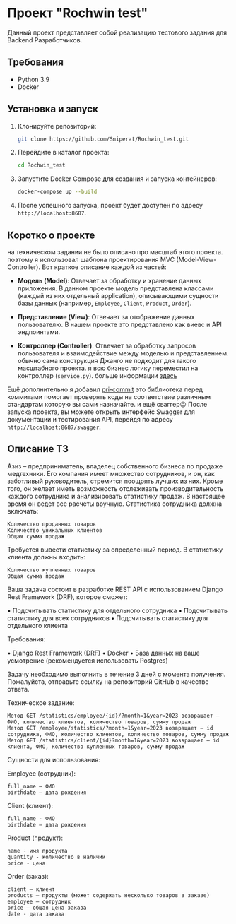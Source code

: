 # Проект "Rochwin test"

Данный проект представляет собой реализацию тестового задания для Backend Разработчиков.

## Требования

- Python 3.9
- Docker

## Установка и запуск

1. Клонируйте репозиторий:

    ```bash
    git clone https://github.com/Sniperat/Rochwin_test.git
    ```

2. Перейдите в каталог проекта:

    ```bash
    cd Rochwin_test
    ```

3. Запустите Docker Compose для создания и запуска контейнеров:

    ```bash
    docker-compose up --build
    ```

4. После успешного запуска, проект будет доступен по адресу `http://localhost:8687`.


## Коротко о проекте

на техническом задании не было описано про масштаб этого проекта. поэтому я использовал шаблона проектирования MVC (Model-View-Controller). Вот краткое описание каждой из частей:

- **Модель (Model)**: Отвечает за обработку и хранение данных приложения. В данном проекте модель представлена классами (каждый из них отдельный аpplication), описывающими сущности базы данных (например, `Employee`, `Client`, `Product`, `Order`).

- **Представление (View)**: Отвечает за отображение данных пользователю. В нашем проекте это представлено как виевс и API эндпоинтами.

- **Контроллер (Controller)**: Отвечает за обработку запросов пользователя и взаимодействие между моделью и представлением. обычно сама конструкция Джанго не подходит для такого масштабного проекта. я всю бизнес логику переместил на контроллер (`service.py`). больше информации [здесь](https://habr.com/ru/companies/vivid_money/articles/544856/)


Ещё дополнительно я добавил [pri-commit](https://pre-commit.com/) это библиотека перед коммитами помогает проверять коды на соответствие различным стандартам которую вы сами назначайте.
и ещё сваггер😉 После запуска проекта, вы можете открыть интерфейс Swagger для документации и тестирования API, перейдя по адресу `http://localhost:8687/swagger`.

## Описание ТЗ

Азиз – предприниматель, владелец собственного бизнеса по продаже медтехники. Его компания имеет множество сотрудников, и он, как заботливый руководитель, стремится поощрять лучших из них. Кроме того, он желает иметь возможность отслеживать производительность каждого сотрудника и анализировать статистику продаж. В настоящее время он ведет все расчеты вручную. Статистика сотрудника должна включать:

    Количество проданных товаров
    Количество уникальных клиентов
    Общая сумма продаж

Требуется вывести статистику за определенный период. В статистику клиента должны входить:

    Количество купленных товаров
    Общая сумма продаж

Ваша задача состоит в разработке REST API с использованием Django Rest Framework (DRF), которое сможет:

• Подсчитывать статистику для отдельного сотрудника
• Подсчитывать статистику для всех сотрудников
• Подсчитывать статистику для отдельного клиента

Требования:

• Django Rest Framework (DRF)
• Docker
• База данных на ваше усмотрение (рекомендуется использовать Postgres)

Задачу необходимо выполнить в течение 3 дней с момента получения. Пожалуйста, отправьте ссылку на репозиторий GitHub в качестве ответа.

Техническое задание:

    Метод GET /statistics/employee/{id}/?month=1&year=2023 возвращает – ФИО, количество клиентов, количество товаров, сумму продаж
    Метод GET /employee/statistics/?month=1&year=2023 возвращает – id сотрудника, ФИО, количество клиентов, количество товаров, сумму продаж
    Метод GET /statistics/client/{id}?month=1&year=2023 возвращает – id клиента, ФИО, количество купленных товаров, сумму продаж

Сущности для использования:

Employee (сотрудник):

    full_name – ФИО
    birthdate – дата рождения

Client (клиент):

    full_name - ФИО​
    birthdate – дата рождения

Product (продукт):

    name - имя продукта
    quantity - количество в наличии
    price - цена

Order (заказ):

    client – клиент
    products – продукты (может содержать несколько товаров в заказе)
    employee – сотрудник
    price – общая цена заказа
    date - дата заказа
